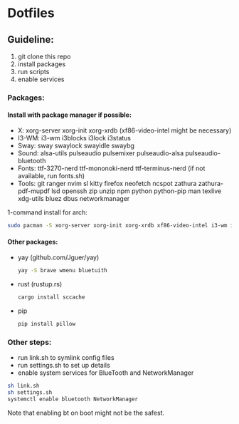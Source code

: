 # Dotfiles

## Guideline:

1. git clone this repo
2. install packages
3. run scripts
4. enable services

### Packages:

#### Install with package manager if possible:

- X: xorg-server xorg-init xorg-xrdb (xf86-video-intel might be necessary)
- I3-WM: i3-wm i3blocks i3lock i3status
- Sway: sway swaylock swayidle swaybg
- Sound: alsa-utils pulseaudio pulsemixer pulseaudio-alsa pulseaudio-bluetooth
- Fonts: ttf-3270-nerd ttf-mononoki-nerd ttf-terminus-nerd (if not available, run fonts.sh)
- Tools: git ranger nvim sl kitty firefox neofetch ncspot zathura zathura-pdf-mupdf lsd openssh zip unzip npm python python-pip man texlive xdg-utils bluez dbus networkmanager

1-command install for arch:
```bash
sudo pacman -S xorg-server xorg-init xorg-xrdb xf86-video-intel i3-wm i3blocks i3lock i3status git ranger nvim sl kitty tmux firefox neofetch ncspot zathura lsd ttf-3270-nerd ttf-mononoki-nerd ttf-terminus-nerd openssh zip unzip npm python python-pip sway swaylock swayidle swaybg alsa-util spulseaudio pulsemixer pulseaudio-alsa pulseaudio-bluetooth man texlive zathura-pdf-mupdf xdg-utils bluez dbus networkmanager
```

#### Other packages:

- yay (github.com/Jguer/yay)
    ```bash
    yay -S brave wmenu bluetuith
    ```
- rust (rustup.rs)
    ```bash
    cargo install sccache
    ```
- pip
    ```bash
    pip install pillow
    ```

### Other steps:

- run link.sh to symlink config files
- run settings.sh to set up details
- enable system services for BlueTooth and NetworkManager

```bash
sh link.sh
sh settings.sh
systemctl enable bluetooth NetworkManager
```

Note that enabling bt on boot might not be the safest.

